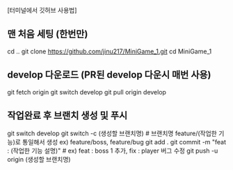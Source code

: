 [터미널에서 깃허브 사용법]

  ## 맨 처음 세팅 (한번만)
cd ..
git clone https://github.com/jinu217/MiniGame_1.git
cd MiniGame_1

  ## develop 다운로드 (PR된 develop 다운시 매번 사용)
git fetch origin
git switch develop
git pull origin develop

  ## 작업완료 후 브랜치 생성 및 푸시
git switch develop
git switch -c (생성할 브랜치명)    # 브랜치명 feature/(작업한 기능)로 통일해서 생성 ex) feature/boss, feature/bug
git add .
git commit -m "feat : (작업한 기능 설명)"    # ex) feat : boss 1 추가, fix : player 버그 수정
git push -u origin (생성할 브랜치명)
